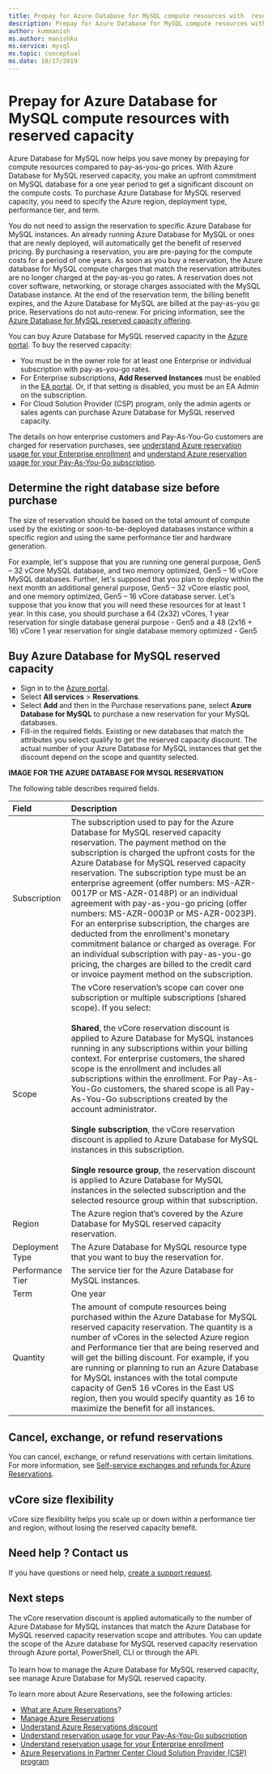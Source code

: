 ```yaml
---
title: Prepay for Azure Database for MySQL compute resources with  reserved capacity
description: Prepay for Azure Database for MySQL compute resources with  reserved capacity
author: kummanish
ms.author: manishku
ms.service: mysql
ms.topic: conceptual
ms.date: 10/17/2019
---
```


# Prepay for Azure Database for MySQL compute resources with  reserved capacity

Azure Database for MySQL now helps you save money by prepaying for compute resources compared to pay-as-you-go prices. With Azure Database for MySQL reserved capacity, you make an upfront commitment on MySQL database for a one year period to get a significant discount on the compute costs. To purchase Azure Database for MySQL reserved capacity, you need to specify the Azure region, deployment type, performance tier, and term. </br>

You do not need to assign the reservation to specific Azure Database for MySQL instances. An already running Azure Database for MySQL or ones that are newly deployed, will automatically get the benefit of reserved pricing. By purchasing a reservation, you are pre-paying for the compute costs for a period of one years. As soon as you buy a reservation, the Azure database for MySQL compute charges that match the reservation attributes are no longer charged at the pay-as-you go rates. A reservation does not cover software, networking, or storage charges associated with the MySQL Database instance. At the end of the reservation term, the billing benefit expires, and the Azure Database for MySQL are billed at the pay-as-you go price. Reservations do not auto-renew. For pricing information, see the [Azure Database for MySQL reserved capacity offering](https://azure.microsoft.com/pricing/details/mysql/). </br>

You can buy Azure Database for MySQL reserved capacity in the [Azure portal](https://portal.azure.com/). To buy the reserved capacity:

* You must be in the owner role for at least one Enterprise or individual subscription with pay-as-you-go rates.
* For Enterprise subscriptions, **Add Reserved Instances** must be enabled in the [EA portal](https://ea.azure.com/). Or, if that setting is disabled, you must be an EA Admin on the subscription.
* For Cloud Solution Provider (CSP) program, only the admin agents or sales agents can purchase Azure Database for MySQL reserved capacity. </br>

The details on how enterprise customers and Pay-As-You-Go customers are charged for reservation purchases, see [understand Azure reservation usage for your Enterprise enrollment](https://docs.microsoft.com/azure/billing/billing-understand-reserved-instance-usage-ea) and [understand Azure reservation usage for your Pay-As-You-Go subscription](https://docs.microsoft.com/azure/billing/billing-understand-reserved-instance-usage).


## Determine the right database size before purchase

The size of reservation should be based on the total amount of compute used by the existing or soon-to-be-deployed databases instance within a specific region and using the same performance tier and hardware generation.</br>

For example, let's suppose that you are running one general purpose, Gen5 – 32 vCore MySQL database, and two memory optimized, Gen5 – 16 vCore MySQL databases. Further, let's supposed that you plan to deploy within the next month an additional general purpose, Gen5 – 32 vCore elastic pool, and one memory optimized, Gen5 – 16 vCore database server. Let's suppose that you know that you will need these resources for at least 1 year. In this case, you should purchase a 64 (2x32) vCores, 1 year reservation for single database general purpose - Gen5 and a 48 (2x16 + 16) vCore 1 year reservation for single database memory optimized - Gen5


## Buy Azure Database for MySQL reserved capacity

* Sign in to the [Azure portal](https://portal.azure.com/).
* Select **All services** > **Reservations**.
* Select **Add** and then in the Purchase reservations pane, select **Azure Database for MySQL** to purchase a new reservation for your MySQL databases.
* Fill-in the required fields. Existing or new databases that match the attributes you select qualify to get the reserved capacity discount. The actual number of your Azure Database for MySQL instances that get the discount depend on the scope and quantity selected.


**IMAGE FOR THE AZURE DATABASE FOR MYSQL RESERVATION**


The following table describes required fields.

| **Field** | **Description** |
| :------------ | :------- |
| Subscription   | The subscription used to pay for the Azure Database for MySQL reserved capacity reservation. The payment method on the subscription is charged the upfront costs for the Azure Database for MySQL reserved capacity reservation. The subscription type must be an enterprise agreement (offer numbers: MS-AZR-0017P or MS-AZR-0148P) or an individual agreement with pay-as-you-go pricing (offer numbers: MS-AZR-0003P or MS-AZR-0023P). For an enterprise subscription, the charges are deducted from the enrollment's monetary commitment balance or charged as overage. For an individual subscription with pay-as-you-go pricing, the charges are billed to the credit card or invoice payment method on the subscription.
| Scope | The vCore reservation’s scope can cover one subscription or multiple subscriptions (shared scope). If you select: </br></br> **Shared**, the vCore reservation discount is applied to Azure Database for MySQL instances running in any subscriptions within your billing context. For enterprise customers, the shared scope is the enrollment and includes all subscriptions within the enrollment. For Pay-As-You-Go customers, the shared scope is all Pay-As-You-Go subscriptions created by the account administrator.</br></br> **Single subscription**, the vCore reservation discount is applied to Azure Database for MySQL instances in this subscription. </br></br> **Single resource group**, the reservation discount is applied to Azure Database for MySQL instances in the selected subscription and the selected resource group within that subscription.
| Region | The Azure region that’s covered by the Azure Database for MySQL reserved capacity reservation.
| Deployment Type | The Azure Database for MySQL resource type that you want to buy the reservation for.
| Performance Tier | The service tier for the Azure Database for MySQL instances.
| Term | One year
| Quantity | The amount of compute resources being purchased within the Azure Database for MySQL reserved capacity reservation. The quantity is a number of vCores in the selected Azure region and Performance tier that are being reserved and will get the billing discount. For example, if you are running or planning to run an Azure Database for MySQL instances with the total compute capacity of Gen5 16 vCores in the East US region, then you would specify quantity as 16 to maximize the benefit for all instances.

## Cancel, exchange, or refund reservations

You can cancel, exchange, or refund reservations with certain limitations. For more information, see [Self-service exchanges and refunds for Azure Reservations](https://docs.microsoft.com/azure/billing/billing-azure-reservations-self-service-exchange-and-refund).

## vCore size flexibility

vCore size flexibility helps you scale up or down within a performance tier and region, without losing the reserved capacity benefit. 

## Need help ? Contact us

If you have questions or need help, [create a support request](https://portal.azure.com/#blade/Microsoft_Azure_Support/HelpAndSupportBlade/newsupportrequest).

## Next steps

The vCore reservation discount is applied automatically to the number of Azure Database for MySQL instances that match the Azure Database for MySQL reserved capacity reservation scope and attributes. You can update the scope of the Azure database for MySQL reserved capacity reservation through Azure portal, PowerShell, CLI or through the API. </br></br>
To learn how to manage the Azure Database for MySQL reserved capacity, see manage Azure Database for MySQL reserved capacity.

To learn more about Azure Reservations, see the following articles:

* [What are Azure Reservations](https://docs.microsoft.com/azure/billing/billing-save-compute-costs-reservations)?
* [Manage Azure Reservations](https://docs.microsoft.com/azure/billing/billing-manage-reserved-vm-instance)
* [Understand Azure Reservations discount](https://docs.microsoft.com/azure/billing/billing-understand-reservation-charges)
* [Understand reservation usage for your Pay-As-You-Go subscription](https://docs.microsoft.com/azure/billing/billing-understand-reserved-instance-usage)
* [Understand reservation usage for your Enterprise enrollment](https://docs.microsoft.com/azure/billing/billing-understand-reserved-instance-usage-ea)
* [Azure Reservations in Partner Center Cloud Solution Provider (CSP) program](https://docs.microsoft.com/partner-center/azure-reservations)
